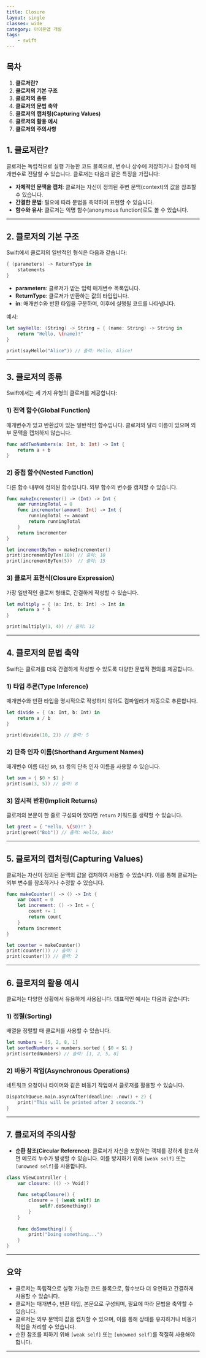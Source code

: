 ```yaml
---
title: Closure
layout: single
classes: wide
category: 아이폰앱 개발
tags:
    - swift
---
```


## **목차**
1. **클로저란?**
2. **클로저의 기본 구조**
3. **클로저의 종류**
4. **클로저의 문법 축약**
5. **클로저의 캡처링(Capturing Values)**
6. **클로저의 활용 예시**
7. **클로저의 주의사항**



## **1. 클로저란?**
클로저는 독립적으로 실행 가능한 코드 블록으로, 변수나 상수에 저장하거나 함수의 매개변수로 전달할 수 있습니다. 클로저는 다음과 같은 특징을 가집니다:
- **자체적인 문맥을 캡처**: 클로저는 자신이 정의된 주변 문맥(context)의 값을 참조할 수 있습니다.
- **간결한 문법**: 필요에 따라 문법을 축약하여 표현할 수 있습니다.
- **함수와 유사**: 클로저는 익명 함수(anonymous function)로도 볼 수 있습니다.

---

## **2. 클로저의 기본 구조**
Swift에서 클로저의 일반적인 형식은 다음과 같습니다:

```swift
{ (parameters) -> ReturnType in
    statements
}
```

- **parameters**: 클로저가 받는 입력 매개변수 목록입니다.
- **ReturnType**: 클로저가 반환하는 값의 타입입니다.
- **in**: 매개변수와 반환 타입을 구분하며, 이후에 실행될 코드를 나타냅니다.

예시:
```swift
let sayHello: (String) -> String = { (name: String) -> String in
    return "Hello, \(name)!"
}

print(sayHello("Alice")) // 출력: Hello, Alice!
```

---

## **3. 클로저의 종류**
Swift에서는 세 가지 유형의 클로저를 제공합니다:

### 1) **전역 함수(Global Function)**
매개변수가 있고 반환값이 있는 일반적인 함수입니다. 클로저와 달리 이름이 있으며 외부 문맥을 캡처하지 않습니다.

```swift
func addTwoNumbers(a: Int, b: Int) -> Int {
    return a + b
}
```

### 2) **중첩 함수(Nested Function)**
다른 함수 내부에 정의된 함수입니다. 외부 함수의 변수를 캡처할 수 있습니다.

```swift
func makeIncrementer() -> (Int) -> Int {
    var runningTotal = 0
    func incrementer(amount: Int) -> Int {
        runningTotal += amount
        return runningTotal
    }
    return incrementer
}

let incrementByTen = makeIncrementer()
print(incrementByTen(10)) // 출력: 10
print(incrementByTen(5))  // 출력: 15
```

### 3) **클로저 표현식(Closure Expression)**
가장 일반적인 클로저 형태로, 간결하게 작성할 수 있습니다.

```swift
let multiply = { (a: Int, b: Int) -> Int in
    return a * b
}

print(multiply(3, 4)) // 출력: 12
```

---

## **4. 클로저의 문법 축약**
Swift는 클로저를 더욱 간결하게 작성할 수 있도록 다양한 문법적 편의를 제공합니다.

### 1) **타입 추론(Type Inference)**
매개변수와 반환 타입을 명시적으로 작성하지 않아도 컴파일러가 자동으로 추론합니다.

```swift
let divide = { (a: Int, b: Int) in
    return a / b
}

print(divide(10, 2)) // 출력: 5
```

### 2) **단축 인자 이름(Shorthand Argument Names)**
매개변수 이름 대신 `$0`, `$1` 등의 단축 인자 이름을 사용할 수 있습니다.

```swift
let sum = { $0 + $1 }
print(sum(3, 5)) // 출력: 8
```

### 3) **암시적 반환(Implicit Returns)**
클로저의 본문이 한 줄로 구성되어 있다면 `return` 키워드를 생략할 수 있습니다.

```swift
let greet = { "Hello, \($0)!" }
print(greet("Bob")) // 출력: Hello, Bob!
```

---

## **5. 클로저의 캡처링(Capturing Values)**
클로저는 자신이 정의된 문맥의 값을 캡처하여 사용할 수 있습니다. 이를 통해 클로저는 외부 변수를 참조하거나 수정할 수 있습니다.

```swift
func makeCounter() -> () -> Int {
    var count = 0
    let increment: () -> Int = {
        count += 1
        return count
    }
    return increment
}

let counter = makeCounter()
print(counter()) // 출력: 1
print(counter()) // 출력: 2
```

---

## **6. 클로저의 활용 예시**
클로저는 다양한 상황에서 유용하게 사용됩니다. 대표적인 예시는 다음과 같습니다:

### 1) **정렬(Sorting)**
배열을 정렬할 때 클로저를 사용할 수 있습니다.

```swift
let numbers = [5, 2, 8, 1]
let sortedNumbers = numbers.sorted { $0 < $1 }
print(sortedNumbers) // 출력: [1, 2, 5, 8]
```

### 2) **비동기 작업(Asynchronous Operations)**
네트워크 요청이나 타이머와 같은 비동기 작업에서 클로저를 활용할 수 있습니다.

```swift
DispatchQueue.main.asyncAfter(deadline: .now() + 2) {
    print("This will be printed after 2 seconds.")
}
```

---

## **7. 클로저의 주의사항**
- **순환 참조(Circular Reference)**: 클로저가 자신을 포함하는 객체를 강하게 참조하면 메모리 누수가 발생할 수 있습니다. 이를 방지하기 위해 `[weak self]` 또는 `[unowned self]`를 사용합니다.
  
```swift
class ViewController {
    var closure: (() -> Void)?
    
    func setupClosure() {
        closure = { [weak self] in
            self?.doSomething()
        }
    }
    
    func doSomething() {
        print("Doing something...")
    }
}
```

---

## **요약**
- 클로저는 독립적으로 실행 가능한 코드 블록으로, 함수보다 더 유연하고 간결하게 사용할 수 있습니다.
- 클로저는 매개변수, 반환 타입, 본문으로 구성되며, 필요에 따라 문법을 축약할 수 있습니다.
- 클로저는 외부 문맥의 값을 캡처할 수 있으며, 이를 통해 상태를 유지하거나 비동기 작업을 처리할 수 있습니다.
- 순환 참조를 피하기 위해 `[weak self]` 또는 `[unowned self]`를 적절히 사용해야 합니다.

---
